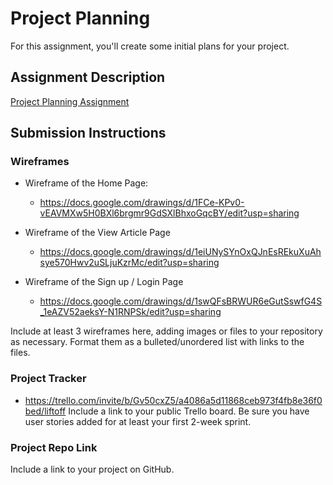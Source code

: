 # Project Planning
For this assignment, you'll create some initial plans for your project.

## Assignment Description
[Project Planning Assignment](https://education.launchcode.org/liftoff/modules/assignments/project-planning)

## Submission Instructions

### Wireframes
* Wireframe of the Home Page: 
  * https://docs.google.com/drawings/d/1FCe-KPv0-vEAVMXw5H0BXl6brgmr9GdSXlBhxoGqcBY/edit?usp=sharing

* Wireframe of the View Article Page
  * https://docs.google.com/drawings/d/1eiUNySYnOxQJnEsREkuXuAhsye570Hwv2uSLjuKzrMc/edit?usp=sharing

* Wireframe of the Sign up / Login Page
  * https://docs.google.com/drawings/d/1swQFsBRWUR6eGutSswfG4S_1eAZV52aeksY-N1RNPSk/edit?usp=sharing

Include at least 3 wireframes here, adding images or files to your repository as necessary. Format them as a bulleted/unordered list with links to the files.

### Project Tracker
* https://trello.com/invite/b/Gv50cxZ5/a4086a5d11868ceb973f4fb8e36f0bed/liftoff
Include a link to your public Trello board. Be sure you have user stories added for at least your first 2-week sprint.

### Project Repo Link

Include a link to your project on GitHub.
